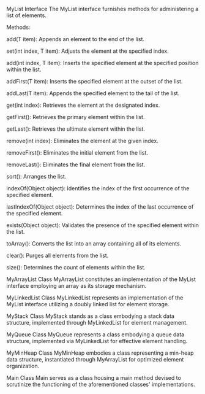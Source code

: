 MyList Interface
The MyList interface furnishes methods for administering a list of elements.

Methods:

add(T item): Appends an element to the end of the list.

set(int index, T item): Adjusts the element at the specified index.

add(int index, T item): Inserts the specified element at the specified position within the list.

addFirst(T item): Inserts the specified element at the outset of the list.

addLast(T item): Appends the specified element to the tail of the list.

get(int index): Retrieves the element at the designated index.

getFirst(): Retrieves the primary element within the list.

getLast(): Retrieves the ultimate element within the list.

remove(int index): Eliminates the element at the given index.

removeFirst(): Eliminates the initial element from the list.

removeLast(): Eliminates the final element from the list.

sort(): Arranges the list.

indexOf(Object object): Identifies the index of the first occurrence of the specified element.

lastIndexOf(Object object): Determines the index of the last occurrence of the specified element.

exists(Object object): Validates the presence of the specified element within the list.

toArray(): Converts the list into an array containing all of its elements.

clear(): Purges all elements from the list.

size(): Determines the count of elements within the list.

MyArrayList Class
MyArrayList constitutes an implementation of the MyList interface employing an array as its storage mechanism.

MyLinkedList Class
MyLinkedList represents an implementation of the MyList interface utilizing a doubly linked list for element storage.

MyStack Class
MyStack stands as a class embodying a stack data structure, implemented through MyLinkedList for element management.

MyQueue Class
MyQueue represents a class embodying a queue data structure, implemented via MyLinkedList for effective element handling.

MyMinHeap Class
MyMinHeap embodies a class representing a min-heap data structure, instantiated through MyArrayList for optimized element organization.

Main Class
Main serves as a class housing a main method devised to scrutinize the functioning of the aforementioned classes' implementations.
